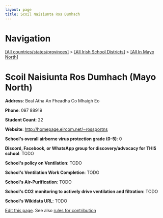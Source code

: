 ```yaml
---
layout: page
title: Scoil Naisiunta Ros Dumhach
---
```

# Navigation

[[All countries/states/provinces]](../../..) > [[All Irish School Districts]](../..) > [[All In Mayo North]](..)

# Scoil Naisiunta Ros Dumhach (Mayo North)

**Address**: Beal Atha An Fheadha Co Mhaigh Eo

**Phone**: 097 88919

**Student Count**: 22

**Website**: <http://homepage.eircom.net/~rossportns>

**School's overall airborne virus protection grade (0-5)**: 0

**Discord, Facebook, or WhatsApp group for discovery/advocacy for THIS school**: TODO

**School's policy on Ventilation**: TODO

**School's Ventilation Work Completion**: TODO

**School's Air-Purification**: TODO

**School's CO2 monitoring to actively drive ventilation and filtration**: TODO

**School's Wikidata URL**: TODO


[Edit this page](https://github.com/ventilate-schools/Ireland/edit/main/./Mayo_North/Scoil_Naisiunta_Ros_Dumhach.md). See also [rules for contribution](../../../contribution-rules/)